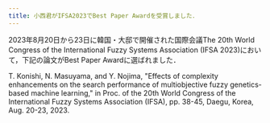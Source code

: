```yaml
---
title: 小西君がIFSA2023でBest Paper Awardを受賞しました．
---
```


2023年8月20日から23日に韓国・大邸で開催された国際会議The 20th World Congress of the International Fuzzy Systems Association (IFSA 2023)において，下記の論文がBest Paper Awardに選ばれました．

T. Konishi, N. Masuyama, and Y. Nojima, "Effects of complexity enhancements on the search performance of multiobjective fuzzy genetics-based machine learning," in Proc. of the 20th World Congress of the International Fuzzy Systems Association (IFSA), pp. 38-45, Daegu, Korea, Aug. 20-23, 2023.



